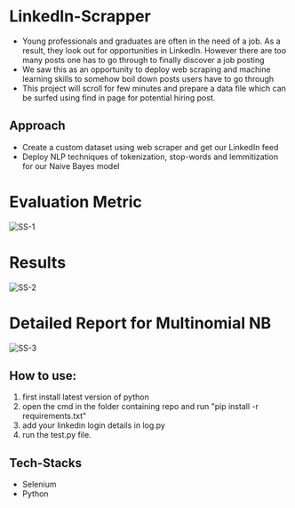 # LinkedIn-Scrapper
* Young professionals and graduates are often in the need of a job. As a result, they look out for opportunities in LinkedIn. However there are too many posts one has to go through to finally discover a job posting
* We saw this as an opportunity to deploy web scraping and machine learning skills to somehow boil down posts users have to go through
* This project will scroll for few minutes and prepare a data file which can be surfed using find in page for potential hiring post.

## Approach
* Create a custom dataset using web scraper and get our LinkedIn feed
* Deploy NLP techniques of tokenization, stop-words and lemmitization for our Naive Bayes model
# Evaluation Metric
![SS-1](https://user-images.githubusercontent.com/62702112/126283455-99a3466f-1b8f-4b9e-b424-f84f07b19cbd.JPG)
# Results
![SS-2](https://user-images.githubusercontent.com/62702112/126283532-c30dacef-5725-4d3f-a11f-81fc28eff5a0.JPG)
# Detailed Report for Multinomial NB
![SS-3](https://user-images.githubusercontent.com/62702112/126283551-3cfe1c56-9103-4d3f-b10e-19d9bb9c64eb.JPG)

## How to use:
1. first install latest version of python
2. open the cmd in the folder containing repo and run "pip install -r requirements.txt"
3. add your linkedin login details in log.py
4. run the test.py file.

## Tech-Stacks
* Selenium
* Python
